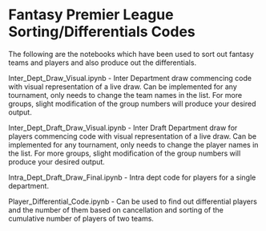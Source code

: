 # Fantasy Premier League Sorting/Differentials Codes 

The following are the notebooks which have been used to sort out fantasy teams and players and also produce out the differentials.

Inter_Dept_Draw_Visual.ipynb - Inter Department draw commencing code with visual representation of a live draw. Can be implemented for any tournament, only needs to change the team names in the list. For more groups, slight modification of the group numbers will produce your desired output.

Inter_Dept_Draft_Draw_Visual.ipynb - Inter Draft Department draw for players commencing code with visual representation of a live draw. Can be implemented for any tournament, only needs to change the player names in the list. For more groups, slight modification of the group numbers will produce your desired output.

Intra_Dept_Draft_Draw_Final.ipynb - Intra dept code for players for a single department.

Player_Differential_Code.ipynb -  Can be used to find out differential players and the number of them based on cancellation and sorting of the cumulative number of players of two teams. 
